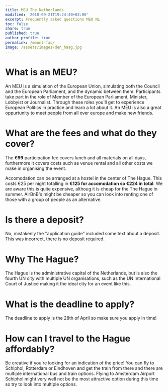 ```yaml
---
title: MEU The Netherlands
modified: '2018-09-21T19:24:40+03:00'
excerpt: Frequently asked questions MEU NL
toc: false
share: true
published: true
author_profile: true
permalink: /meunl-faq/
image: /assets/images/den_haag.jpg
---
```


# What is an MEU?

An MEU is a simulation of the European Union, simulating both the Council and the European Parliament, and the dynamic between them. Participants take part in the role of Member of the European Parliament, Minister, Lobbyist or Journalist. Through these roles you'll get to experience European Politics in practice and learn a lot about it. An MEU is also a great oppurtunity to meet people from all over europe and make new friends.

# What are the fees and what do they cover?

The **€99** participation fee covers lunch and all materials on all days, furthermore it covers costs such as venue rental and all other costs we make in organising the event.

Accomodation can be arranged at a hostel in the center of The Hague. This costs €25 per night totalling in **€125 for accomodation so €224 in total**. We are aware this is quite expensive, althoug it is cheap for the The Hague in summer. AirBnB's might be cheaper so you can look into renting one of those with a group of people as an alternative.

# Is there a deposit?

No, mistakenly the "application guide" included some text about a deposit. This was incorrect, there is no deposit required.

# Why The Hague?

The Hague is the administrative capital of the Netherlands, but is also the fourth UN city with multiple UN organisations, such as the UN International Court of Justice making it the ideal city for an event like this.

# What is the deadline to apply?

The deadline to apply is the 28th of April so make sure you apply in time!

# How can I travel to the Hague affordably?

Be creative if you're looking for an indication of the price! You can fly to Schiphol, Rotterdam or Eindhoven and get the train from there and there are multiple international bus and train options. Flying to Amsterdam Airport Schiphol might very well not be the most attractive option during this time so try to look into multiple options.
